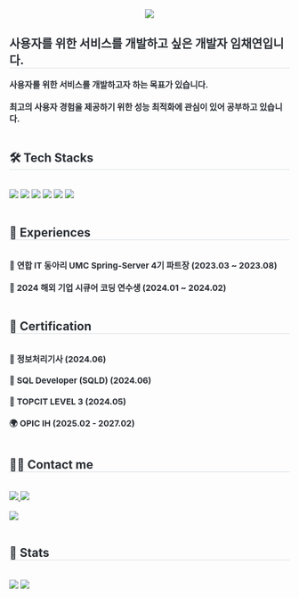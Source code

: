 <div align= "center">
    <img src="https://capsule-render.vercel.app/api?type=waving&color=2b4d9c&height=120&text=&animation=&fontColor=000000&fontSize=60" />
</div>

<div style="text-align: left;"> 
    <h2 style="border-bottom: 1px solid #d8dee4; color: #282d33;">
        사용자를 위한 서비스를 개발하고 싶은 개발자 임채연입니다.
    </h2>  
    <div style="font-weight: 700; font-size: 15px; text-align: left; color: #282d33;">
        사용자를 위한 서비스를 개발하고자 하는 목표가 있습니다. <br><br>
        최고의 사용자 경험을 제공하기 위한 성능 최적화에 관심이 있어 공부하고 있습니다.
    </div> 
</div>

<br>

<div style="text-align: left;">
    <h2 style="border-bottom: 1px solid #d8dee4; color: #282d33;"> 🛠️ Tech Stacks </h2> 
    <br> 
    <div style="text-align: left;">
        <img src="https://img.shields.io/badge/Java-007396?style=for-the-badge&logo=Java&logoColor=white">
        <img src="https://img.shields.io/badge/Spring Boot-6DB33F?style=for-the-badge&logo=Spring Boot&logoColor=white">
        <img src="https://img.shields.io/badge/Node.js-339933?style=for-the-badge&logo=Node.js&logoColor=white">
        <img src="https://img.shields.io/badge/Express-000000?style=for-the-badge&logo=Express&logoColor=white">
        <img src="https://img.shields.io/badge/MySQL-4479A1?style=for-the-badge&logo=MySQL&logoColor=white">
        <img src="https://img.shields.io/badge/Amazon AWS-232F3E?style=for-the-badge&logo=Amazon AWS&logoColor=white">
        <br/>
    </div>
</div>

<br>

<div style="text-align: left;">
    <h2 style="border-bottom: 1px solid #d8dee4; color: #282d33;"> 📌 Experiences </h2> 
    <br> 
    <div style="font-weight: 700; font-size: 15px; text-align: left; color: #282d33;">
        🏅 <strong>연합 IT 동아리 UMC</strong> Spring-Server 4기 <strong>파트장</strong> (2023.03 ~ 2023.08) <br><br>
        🏅 <strong>2024 해외 기업 시큐어 코딩 연수생</strong> (2024.01 ~ 2024.02)
    </div> 
</div>

<br>

<div style="text-align: left;">
    <h2 style="border-bottom: 1px solid #d8dee4; color: #282d33;"> 📌 Certification </h2> 
    <br> 
    <div style="font-weight: 700; font-size: 15px; text-align: left; color: #282d33;">
        📜 <strong>정보처리기사</strong> (2024.06) <br><br>
        📜 <strong>SQL Developer (SQLD)</strong> (2024.06) <br><br>
        📜 <strong>TOPCIT LEVEL 3</strong> (2024.05) <br><br>
        🌍 <strong>OPIC IH</strong> (2025.02 - 2027.02) <br>
    </div> 
</div>

<br>

<div style="text-align: left;">
    <h2 style="border-bottom: 1px solid #d8dee4; color: #282d33;"> 🧑‍💻 Contact me </h2> 
    <br> 
    <div style="text-align: left;"> 
        <a href="https://velog.io/@yuze_dbwm">
            <img src="https://img.shields.io/badge/Velog-20C997?style=for-the-badge&logo=Velog&logoColor=white">
        </a>
        <a href="mailto:dlacodus0407@gmail.com">
            <img src="https://img.shields.io/badge/Gmail-EA4335?style=for-the-badge&logo=Gmail&logoColor=white">
        </a>
    </div>  
    <br> 
    <div style="text-align: left;">
        <a href="https://hits.seeyoufarm.com">
            <img src="https://hits.seeyoufarm.com/api/count/incr/badge.svg?url=https%3A%2F%2Fgithub.com%2Fyuze%2F&count_bg=%23000000&title_bg=%23000000&icon=github.svg&icon_color=%23FFFFFF&title=GitHub&edge_flat=false"/>
        </a>
    </div> 
</div>

<br>

<div style="text-align: left;"> 
    <h2 style="border-bottom: 1px solid #d8dee4; color: #282d33;"> 🏅 Stats </h2> 
    <br>
    <div style="text-align: left;">
        <img src="https://github-readme-stats.vercel.app/api?username=isyoudwn&bg_color=60,f5f5f5,1a1957&title_color=000000&text_color=000000"/>
        <img src="https://github-readme-stats.vercel.app/api/top-langs/?username=isyoudwn&layout=compact&bg_color=60,f5f5f5,1a1957&title_color=000000&text_color=000000"/>
    </div> 
</div>
